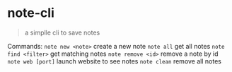 # note-cli

> a simplle cli to save notes

Commands:
`note new <note>` create a new note
`note all` get all notes
`note find <filter>` get matching notes
`note remove <id>` remove a note by id
`note web [port]` launch website to see notes
`note clean` remove all notes
